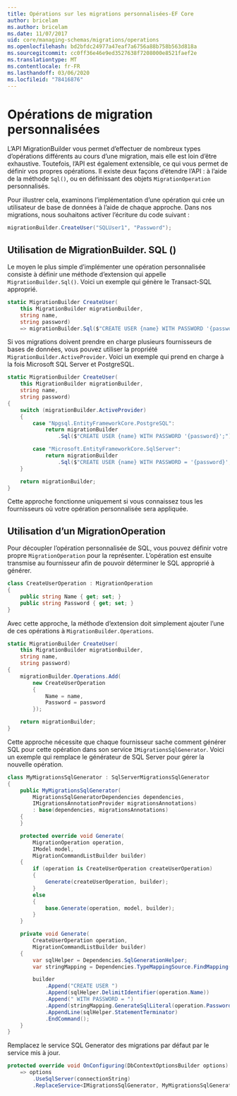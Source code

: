 ```yaml
---
title: Opérations sur les migrations personnalisées-EF Core
author: bricelam
ms.author: bricelam
ms.date: 11/07/2017
uid: core/managing-schemas/migrations/operations
ms.openlocfilehash: bd2bfdc24977a47eaf7a6756a88b758b563d818a
ms.sourcegitcommit: cc0ff36e46e9ed3527638f7208000e8521faef2e
ms.translationtype: MT
ms.contentlocale: fr-FR
ms.lasthandoff: 03/06/2020
ms.locfileid: "78416876"
---
```

# <a name="custom-migrations-operations"></a>Opérations de migration personnalisées

L’API MigrationBuilder vous permet d’effectuer de nombreux types d’opérations différents au cours d’une migration, mais elle est loin d’être exhaustive. Toutefois, l’API est également extensible, ce qui vous permet de définir vos propres opérations. Il existe deux façons d’étendre l’API : à l’aide de la méthode `Sql()`, ou en définissant des objets `MigrationOperation` personnalisés.

Pour illustrer cela, examinons l’implémentation d’une opération qui crée un utilisateur de base de données à l’aide de chaque approche. Dans nos migrations, nous souhaitons activer l’écriture du code suivant :

``` csharp
migrationBuilder.CreateUser("SQLUser1", "Password");
```

## <a name="using-migrationbuildersql"></a>Utilisation de MigrationBuilder. SQL ()

Le moyen le plus simple d’implémenter une opération personnalisée consiste à définir une méthode d’extension qui appelle `MigrationBuilder.Sql()`. Voici un exemple qui génère le Transact-SQL approprié.

``` csharp
static MigrationBuilder CreateUser(
    this MigrationBuilder migrationBuilder,
    string name,
    string password)
    => migrationBuilder.Sql($"CREATE USER {name} WITH PASSWORD '{password}';");
```

Si vos migrations doivent prendre en charge plusieurs fournisseurs de bases de données, vous pouvez utiliser la propriété `MigrationBuilder.ActiveProvider`. Voici un exemple qui prend en charge à la fois Microsoft SQL Server et PostgreSQL.

``` csharp
static MigrationBuilder CreateUser(
    this MigrationBuilder migrationBuilder,
    string name,
    string password)
{
    switch (migrationBuilder.ActiveProvider)
    {
        case "Npgsql.EntityFrameworkCore.PostgreSQL":
            return migrationBuilder
                .Sql($"CREATE USER {name} WITH PASSWORD '{password}';");

        case "Microsoft.EntityFrameworkCore.SqlServer":
            return migrationBuilder
                .Sql($"CREATE USER {name} WITH PASSWORD = '{password}';");
    }

    return migrationBuilder;
}
```

Cette approche fonctionne uniquement si vous connaissez tous les fournisseurs où votre opération personnalisée sera appliquée.

## <a name="using-a-migrationoperation"></a>Utilisation d’un MigrationOperation

Pour découpler l’opération personnalisée de SQL, vous pouvez définir votre propre `MigrationOperation` pour la représenter. L’opération est ensuite transmise au fournisseur afin de pouvoir déterminer le SQL approprié à générer.

``` csharp
class CreateUserOperation : MigrationOperation
{
    public string Name { get; set; }
    public string Password { get; set; }
}
```

Avec cette approche, la méthode d’extension doit simplement ajouter l’une de ces opérations à `MigrationBuilder.Operations`.

``` csharp
static MigrationBuilder CreateUser(
    this MigrationBuilder migrationBuilder,
    string name,
    string password)
{
    migrationBuilder.Operations.Add(
        new CreateUserOperation
        {
            Name = name,
            Password = password
        });

    return migrationBuilder;
}
```

Cette approche nécessite que chaque fournisseur sache comment générer SQL pour cette opération dans son service `IMigrationsSqlGenerator`. Voici un exemple qui remplace le générateur de SQL Server pour gérer la nouvelle opération.

``` csharp
class MyMigrationsSqlGenerator : SqlServerMigrationsSqlGenerator
{
    public MyMigrationsSqlGenerator(
        MigrationsSqlGeneratorDependencies dependencies,
        IMigrationsAnnotationProvider migrationsAnnotations)
        : base(dependencies, migrationsAnnotations)
    {
    }

    protected override void Generate(
        MigrationOperation operation,
        IModel model,
        MigrationCommandListBuilder builder)
    {
        if (operation is CreateUserOperation createUserOperation)
        {
            Generate(createUserOperation, builder);
        }
        else
        {
            base.Generate(operation, model, builder);
        }
    }

    private void Generate(
        CreateUserOperation operation,
        MigrationCommandListBuilder builder)
    {
        var sqlHelper = Dependencies.SqlGenerationHelper;
        var stringMapping = Dependencies.TypeMappingSource.FindMapping(typeof(string));

        builder
            .Append("CREATE USER ")
            .Append(sqlHelper.DelimitIdentifier(operation.Name))
            .Append(" WITH PASSWORD = ")
            .Append(stringMapping.GenerateSqlLiteral(operation.Password))
            .AppendLine(sqlHelper.StatementTerminator)
            .EndCommand();
    }
}
```

Remplacez le service SQL Generator des migrations par défaut par le service mis à jour.

``` csharp
protected override void OnConfiguring(DbContextOptionsBuilder options)
    => options
        .UseSqlServer(connectionString)
        .ReplaceService<IMigrationsSqlGenerator, MyMigrationsSqlGenerator>();
```
